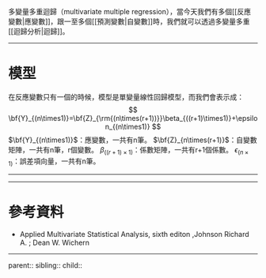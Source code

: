 多變量多重迴歸（multivariate multiple regression），當今天我們有多個[[反應變數|應變數]]，跟一至多個[[預測變數|自變數]]時，我們就可以透過多變量多重[[迴歸分析|迴歸]]。
- - -
# 模型
在反應變數只有一個的時候，模型是單變量線性回歸模型，而我們會表示成：
$$
\bf{Y}_{(n\times1)}=\bf{Z}_{\rm{(n\times(r+1))}}\beta_{((r+1)\times1)}+\epsilon_{(n\times1)}
$$
$\bf{Y}_{(n\times1)}$：應變數，一共有n筆。
$\bf{Z}_{n\times(r+1)}$：自變數矩陣，一共有n筆，r個變數。
$\beta_{((r+1)\times1)}$：係數矩陣，一共有r+1個係數。
$\epsilon_{(n\times1)}$：誤差項向量，一共有n筆。


- - -

- - -
# 參考資料
- Applied Multivariate Statistical Analysis, sixth editon ,Johnson Richard A. ;  Dean W. Wichern
- - -
parent::
sibling::
child::